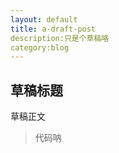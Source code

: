 ```yaml
---
layout: default
title: a-draft-post
description:只是个草稿咯
category:blog
---
```


<head>
  <meta name="google-adsense-account" content="ca-pub-1467729400140451">
  <script async src="https://pagead2.googlesyndication.com/pagead/js/adsbygoogle.js?client=ca-pub-1467729400140451"
      crossorigin="anonymous"></script>
</head>

## 草稿标题

草稿正文

>代码呐